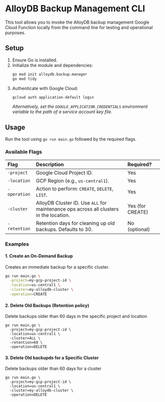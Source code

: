 # AlloyDB Backup Management CLI

This tool allows you to invoke the AlloyDB backup management Google Cloud Function locally from the command line for testing and operational purposes.

## Setup

1.  Ensure Go is installed.
2.  Initialize the module and dependencies:
    ```bash
    go mod init alloydb.backup.manager
    go mod tidy
    ```
3.  Authenticate with Google Cloud:
    ```bash
    gcloud auth application-default login
    ```
    *Alternatively, set the `GOOGLE_APPLICATION_CREDENTIALS` environment variable to the path of a service account key file.*

## Usage

Run the tool using `go run main.go` followed by the required flags.

### Available Flags

| Flag | Description | Required? |
| :--- | :--- | :--- |
| `-project` | Google Cloud Project ID. | Yes |
| `-location`| GCP Region (e.g., `us-central1`). | Yes |
| `-operation`| Action to perform: `CREATE`, `DELETE`, `LIST`. | Yes |
| `-cluster` | AlloyDB Cluster ID. Use `ALL` for maintenance ops across all clusters in the location. | Yes (for CREATE) |
| `-retention`| Retention days for cleaning up old backups. Defaults to 30. | No (optional) |

### Examples

#### 1. Create an On-Demand Backup
Creates an immediate backup for a specific cluster.

```bash
go run main.go \
  -project=my-gcp-project-id \
  -location=us-central1 \
  -cluster=my-alloydb-cluster \
  -operation=CREATE
```

#### 2. Delete Old Backups (Retention policy)
Delete backups older than 60 days in the specific project and location
```
go run main.go \
  -project=my-gcp-project-id \
  -location=us-central1 \
  -cluster=ALL \
  -retention=60 \
  -operation=DELETE
```

#### 3. Delete Old backupds for a Specific Cluster
Delete backups older than 60 days for a cluster 
```
go run main.go \
  -project=my-gcp-project-id \
  -location=us-central1 \
  -cluster=my-alloydb-cluster \
  -operation=DELETE
```
